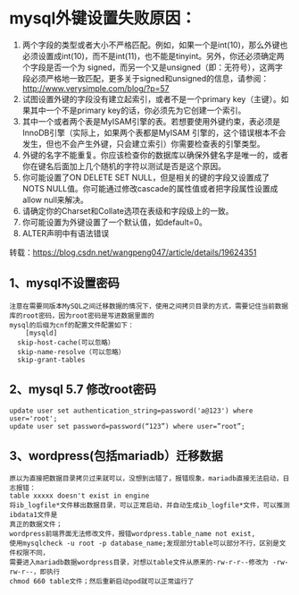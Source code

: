# mysql外键设置失败原因：
  1.  两个字段的类型或者大小不严格匹配。例如，如果一个是int(10)，那么外键也必须设置成int(10)，而不是int(11)，也不能是tinyint。另外，你还必须确定两个字段是否一个为 signed，而另一个又是unsigned（即：无符号），这两字段必须严格地一致匹配，更多关于signed和unsigned的信息，请参阅：http://www.verysimple.com/blog/?p=57
  2. 试图设置外键的字段没有建立起索引，或者不是一个primary key（主键）。如果其中一个不是primary key的话，你必须先为它创建一个索引。
  3. 其中一个或者两个表是MyISAM引擎的表。若想要使用外键约束，表必须是InnoDB引擎（实际上，如果两个表都是MyISAM 引擎的，这个错误根本不会发生，但也不会产生外键，只会建立索引）你需要检查表的引擎类型。
  4. 外键的名字不能重复。你应该检查你的数据库以确保外健名字是唯一的，或者你在键名后面加上几个随机的字符以测试是否是这个原因。
  5. 你可能设置了ON DELETE SET NULL，但是相关的键的字段又设置成了NOTS NULL值。你可能通过修改cascade的属性值或者把字段属性设置成allow null来解决。
  6. 请确定你的Charset和Collate选项在表级和字段级上的一致。
  7. 你可能设置为外键设置了一个默认值，如default=0。
  8. ALTER声明中有语法错误
 
  转载：https://blog.csdn.net/wangpeng047/article/details/19624351 
  
  ## 1、mysql不设置密码
  ```
  注意在需要同版本MySQL之间迁移数据的情况下，使用之间拷贝目录的方式，需要记住当前数据库的root密码，因为root密码是写进数据里面的
  mysql的后缀为cnf的配置文件配置如下：
      [mysqld]
    skip-host-cache(可以忽略）
    skip-name-resolve（可以忽略）
    skip-grant-tables
  ```
  
  ## 2、mysql 5.7 修改root密码
  ```
  update user set authentication_string=password('a@123') where user='root';
  update user set password=password(“123”) where user=”root”;
  ```
  
  ## 3、wordpress(包括mariadb）迁移数据
 ```
 原以为直接把数据目录拷贝过来就可以，没想到出错了，报错现象，mariadb直接无法启动，日志报错：
 table xxxxx doesn't exist in engine
 将ib_logfile*文件移出数据目录，可以正常启动，并自动生成ib_logfile*文件，可以推测ibdata1文件是
 真正的数据文件；
 wordpress前端界面无法修改文件，报错wordpress.table_name not exist,
 使用mysqlcheck -u root -p database_name;发现部分table可以部分不行，区别是文件权限不同，
 需要进入mariadb数据wordpress目录，对想以table文件从原来的-rw-r-r--修改为 -rw-rw-r--，即执行
 chmod 660 table文件；然后重新启动pod就可以正常运行了
 ```
